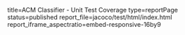 title=ACM Classifier - Unit Test Coverage
type=reportPage
status=published
report_file=jacoco/test/html/index.html
report_iframe_aspectratio=embed-responsive-16by9
~~~~~~


